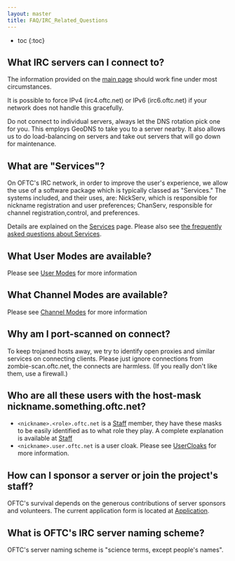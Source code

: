 ```yaml
---
layout: master
title: FAQ/IRC_Related_Questions
---
```


* toc
{:toc}

## What IRC servers can I connect to? ##

The information provided on the [main page](/) should work fine under most
circumstances.

It is possible to force IPv4 (irc4.oftc.net) or IPv6 (irc6.oftc.net) if your
network does not handle this gracefully.

Do not connect to individual servers, always let the DNS rotation pick one for
you. This employs GeoDNS to take you to a server nearby. It also allows us to
do load-balancing on servers and take out servers that will go down for
maintenance.

## What are "Services"? ##

On OFTC's IRC network, in order to improve the user's experience, we allow the
use of a software package which is typically classed as "Services." The systems
included, and their uses, are: NickServ, which is responsible for nickname
registration and user preferences; ChanServ, responsible for channel
registration,control, and preferences.

Details are explained on the [Services](/Services) page. Please also see [the
frequently asked questions about Services](../Services).

## What User Modes are available? ##

Please see [User Modes](/UserModes) for more information

## What Channel Modes are available? ##

Please see [Channel Modes](/ChannelModes) for more information

## Why am I port-scanned on connect? ##

To keep trojaned hosts away, we try to identify open proxies and similar
services on connecting clients. Please just ignore connections from
zombie-scan.oftc.net, the connects are harmless. (If you really don't like them,
use a firewall.)

## Who are all these users with the host-mask nickname.something.oftc.net? ##

 * `<nickname>.<role>.oftc.net` is a [Staff](/staff) member, they have these masks
to be easily identified as to what role they play. A complete explanation is
available at [Staff](/staff)
 * `<nickname>.user.oftc.net` is a user cloak. Please see
[UserCloaks](/UserCloaks) for more information.

## How can I sponsor a server or join the project's staff? ##

OFTC's survival depends on the generous contributions of server sponsors and
volunteers. The current application form is located at
[Application](/Application).

## What is OFTC's IRC server naming scheme? ##

OFTC's server naming scheme is "science terms, except people's names".

